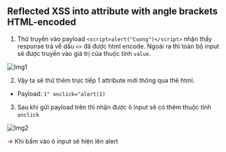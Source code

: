 ## Reflected XSS into attribute with angle brackets HTML-encoded

1. Thử truyền vào payload ``<script>alert("Cuong")</script>`` nhận thấy response trả về dấu ``<>`` đã được html encode. Ngoài ra thì toàn bộ input sẽ được truyền vào giá trị của thuộc tính ``value``.

![Img1](\asset/../img/html_encode.png)

2. Vậy ta sẽ thử thêm trực tiếp 1 attribute mới thông qua thẻ html.
- Payload: ```1" onclick="alert(1)```

3. Sau khi gửi payload trên thì nhận được ô input sẽ có thêm thuộc tính ``onclick`` 

![Img2](\asset/../img/add_attribute.png)

-> Khi bấm vào ô input sẽ hiện lên alert